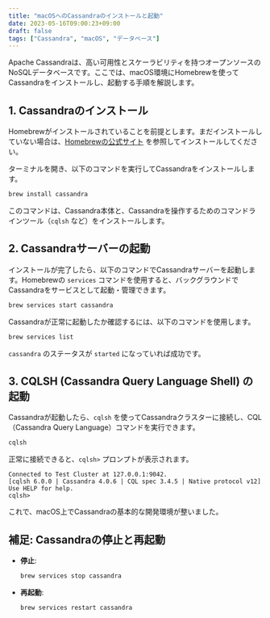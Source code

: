 ```yaml
---
title: "macOSへのCassandraのインストールと起動"
date: 2023-05-16T09:00:23+09:00
draft: false
tags: ["Cassandra", "macOS", "データベース"] 
---
```

<!--more-->
Apache Cassandraは、高い可用性とスケーラビリティを持つオープンソースのNoSQLデータベースです。ここでは、macOS環境にHomebrewを使ってCassandraをインストールし、起動する手順を解説します。

## 1. Cassandraのインストール

Homebrewがインストールされていることを前提とします。まだインストールしていない場合は、[Homebrewの公式サイト](https://brew.sh/index_ja) を参照してインストールしてください。

ターミナルを開き、以下のコマンドを実行してCassandraをインストールします。

```bash
brew install cassandra
```
このコマンドは、Cassandra本体と、Cassandraを操作するためのコマンドラインツール（`cqlsh` など）をインストールします。

## 2. Cassandraサーバーの起動

インストールが完了したら、以下のコマンドでCassandraサーバーを起動します。Homebrewの `services` コマンドを使用すると、バックグラウンドでCassandraをサービスとして起動・管理できます。

```bash
brew services start cassandra
```
Cassandraが正常に起動したか確認するには、以下のコマンドを使用します。
```bash
brew services list
```
`cassandra` のステータスが `started` になっていれば成功です。

## 3. CQLSH (Cassandra Query Language Shell) の起動

Cassandraが起動したら、`cqlsh` を使ってCassandraクラスターに接続し、CQL（Cassandra Query Language）コマンドを実行できます。

```bash
cqlsh
```
正常に接続できると、`cqlsh>` プロンプトが表示されます。

```
Connected to Test Cluster at 127.0.0.1:9042.
[cqlsh 6.0.0 | Cassandra 4.0.6 | CQL spec 3.4.5 | Native protocol v12]
Use HELP for help.
cqlsh> 
```

これで、macOS上でCassandraの基本的な開発環境が整いました。

## 補足: Cassandraの停止と再起動

-   **停止**:
    ```bash
    brew services stop cassandra
    ```
-   **再起動**:
    ```bash
    brew services restart cassandra
    ```
